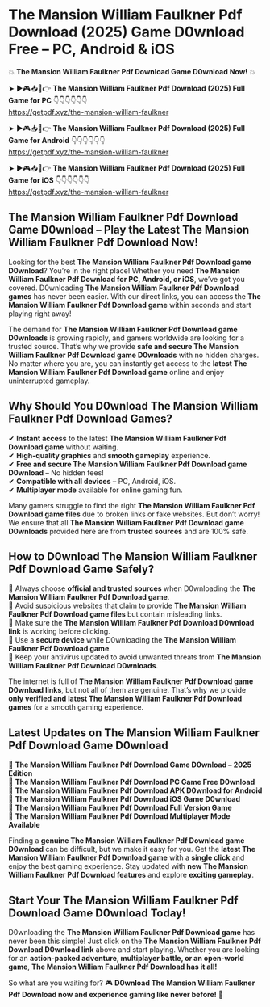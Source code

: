 # The Mansion William Faulkner Pdf Download (2025) Game D0wnload Free – PC, Android & iOS

💥 **The Mansion William Faulkner Pdf Download Game D0wnload Now!** 💥  

➤ ►🎮📥📱👉 **The Mansion William Faulkner Pdf Download (2025) Full Game for PC** 👇👇👇👇👇👇  
https://getpdf.xyz/the-mansion-william-faulkner  

➤ ►🎮📥📱👉 **The Mansion William Faulkner Pdf Download (2025) Full Game for Android** 👇👇👇👇👇👇  
https://getpdf.xyz/the-mansion-william-faulkner  

➤ ►🎮📥📱👉 **The Mansion William Faulkner Pdf Download (2025) Full Game for iOS** 👇👇👇👇👇👇  
https://getpdf.xyz/the-mansion-william-faulkner  

## The Mansion William Faulkner Pdf Download Game D0wnload – Play the Latest The Mansion William Faulkner Pdf Download Now!

Looking for the best **The Mansion William Faulkner Pdf Download game D0wnload**? You’re in the right place! Whether you need **The Mansion William Faulkner Pdf Download for PC, Android, or iOS**, we’ve got you covered. D0wnloading **The Mansion William Faulkner Pdf Download games** has never been easier. With our direct links, you can access the **The Mansion William Faulkner Pdf Download game** within seconds and start playing right away!  

The demand for **The Mansion William Faulkner Pdf Download game D0wnloads** is growing rapidly, and gamers worldwide are looking for a trusted source. That’s why we provide **safe and secure The Mansion William Faulkner Pdf Download game D0wnloads** with no hidden charges. No matter where you are, you can instantly get access to the **latest The Mansion William Faulkner Pdf Download game** online and enjoy uninterrupted gameplay.  

## **Why Should You D0wnload The Mansion William Faulkner Pdf Download Games?**  

✔ **Instant access** to the latest **The Mansion William Faulkner Pdf Download game** without waiting.  
✔ **High-quality graphics** and **smooth gameplay** experience.  
✔ **Free and secure The Mansion William Faulkner Pdf Download game D0wnload** – No hidden fees!  
✔ **Compatible with all devices** – PC, Android, iOS.  
✔ **Multiplayer mode** available for online gaming fun.  

Many gamers struggle to find the right **The Mansion William Faulkner Pdf Download game files** due to broken links or fake websites. But don’t worry! We ensure that all **The Mansion William Faulkner Pdf Download game D0wnloads** provided here are from **trusted sources** and are 100% safe.  

## **How to D0wnload The Mansion William Faulkner Pdf Download Game Safely?**  

📌 Always choose **official and trusted sources** when D0wnloading the **The Mansion William Faulkner Pdf Download game**.  
📌 Avoid suspicious websites that claim to provide **The Mansion William Faulkner Pdf Download game files** but contain misleading links.  
📌 Make sure the **The Mansion William Faulkner Pdf Download D0wnload link** is working before clicking.  
📌 Use a **secure device** while D0wnloading the **The Mansion William Faulkner Pdf Download game**.  
📌 Keep your antivirus updated to avoid unwanted threats from **The Mansion William Faulkner Pdf Download D0wnloads**.  

The internet is full of **The Mansion William Faulkner Pdf Download game D0wnload links**, but not all of them are genuine. That’s why we provide **only verified and latest The Mansion William Faulkner Pdf Download games** for a smooth gaming experience.  

## **Latest Updates on The Mansion William Faulkner Pdf Download Game D0wnload**  

🔹 **The Mansion William Faulkner Pdf Download Game D0wnload – 2025 Edition**  
🔹 **The Mansion William Faulkner Pdf Download PC Game Free D0wnload**  
🔹 **The Mansion William Faulkner Pdf Download APK D0wnload for Android**  
🔹 **The Mansion William Faulkner Pdf Download iOS Game D0wnload**  
🔹 **The Mansion William Faulkner Pdf Download Full Version Game**  
🔹 **The Mansion William Faulkner Pdf Download Multiplayer Mode Available**  

Finding a **genuine The Mansion William Faulkner Pdf Download game D0wnload** can be difficult, but we make it easy for you. Get the **latest The Mansion William Faulkner Pdf Download game** with a **single click** and enjoy the best gaming experience. Stay updated with **new The Mansion William Faulkner Pdf Download features** and explore **exciting gameplay**.  

## **Start Your The Mansion William Faulkner Pdf Download Game D0wnload Today!**  

D0wnloading the **The Mansion William Faulkner Pdf Download game** has never been this simple! Just click on the **The Mansion William Faulkner Pdf Download D0wnload link** above and start playing. Whether you are looking for an **action-packed adventure, multiplayer battle, or an open-world game**, **The Mansion William Faulkner Pdf Download has it all!**  

So what are you waiting for? 🎮 **D0wnload The Mansion William Faulkner Pdf Download now and experience gaming like never before!** 🚀  